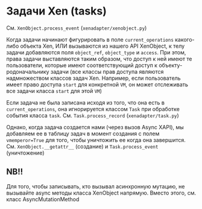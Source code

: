 # Задачи Xen (tasks)



 См.  `XenObject.process_event` (`xenadapter/xenobject.py`)
 
 
Когда задачи начинают фигурировать в поле `current_operations` какого-либо объекта Xen, ИЛИ вызываются из нашего API XenObject, 
к телу задачи добавляются поля `object_ref`, `object_type` и `access`. При этом, права задачи выставляются таким образом, что доступ к ней имеют те пользователи, которые имеют соответствующий доступ к объекту-родоначальнику задачи (все классы прав доступа являются надмножеством классов задач Xen. Например, если пользователь имеет право доступа `start` для  конкретной `VM`, он может отслеживать все задачи класса `start` для этой `VM`)




Если задача не была записана исходя из того, что она есть в `current_operations`, она игнорируется классом `Task` при обработке события класса `task`. См. `Task.process_record` (`xenadapter/task.py`)

Однако, когда задача создается нами (через вызов Async XAPI), мы добавляем ее в таблицу задач в момент создания с полем `vmemperor=True` для того, чтобы уничтожить ее когда она завершится.
См. `XenObject.__getattr__` (создание) и `Task.process_event` (уничтожение)

## NB!!
Для того, чтобы записывать, кто вызывал асинхронную мутацию, не вызывайте async методы класса XenObject напрямую. Вместо этого, см. класс AsyncMutationMethod
 